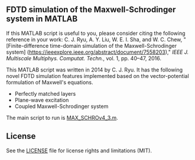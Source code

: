 ## FDTD simulation of the Maxwell-Schrodinger system in MATLAB

If this MATLAB script is useful to you, please consider citing the following
reference in your work: C. J. Ryu, A. Y. Liu, W. E. I. Sha, and W. C. Chew,
"[Finite-difference time-domain simulation of the Maxwell-Schrodinger system]
(https://ieeexplore.ieee.org/abstract/document/7558203)," *IEEE J. Multiscale
Multiphys. Computat. Techn.*, vol. 1, pp. 40–47, 2016.

This MATLAB script was written in 2014 by C. J. Ryu. It has the following novel
FDTD simulation features implemented based on the vector-potential formulation
of Maxwell's equations.

- Perfectly matched layers
- Plane-wave excitation
- Coupled Maxwell-Schrodinger system

The main script to run is [MAX_SCHROv4_3.m](MAX_SCHROv4_3.m).

## License

See the [LICENSE](LICENSE.md) file for license rights and limitations (MIT).
